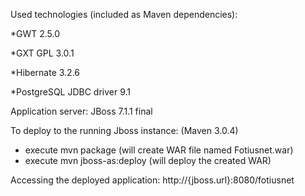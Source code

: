 Used technologies (included as Maven dependencies): 

  *GWT 2.5.0
  
  *GXT GPL 3.0.1
  
  *Hibernate 3.2.6
  
  *PostgreSQL JDBC driver 9.1


Application server: JBoss 7.1.1 final

To deploy to the running Jboss instance: 
(Maven 3.0.4)
  * execute mvn package (will create WAR file named Fotiusnet.war)
  * execute mvn jboss-as:deploy (will deploy the created WAR)

Accessing the deployed application: http://{jboss.url}:8080/fotiusnet

